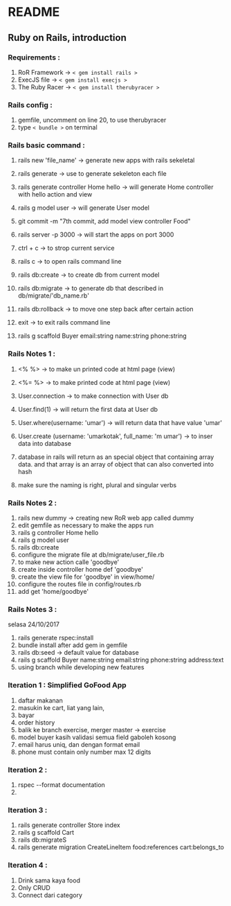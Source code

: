 # README

## Ruby on Rails, introduction ##

### Requirements : ###
1. RoR Framework   -> `< gem install rails >`
2. ExecJS file     -> `< gem install execjs >`
3. The Ruby Racer  -> `< gem install therubyracer >`

### Rails config : ###
1. gemfile, uncomment on line 20, to use therubyracer
2. type `< bundle >` on terminal

### Rails basic command : ###
1. rails new 'file_name' -> generate new apps with rails sekeletal
2. rails generate -> use to generate sekeleton each file
3. rails generate controller Home hello -> will generate Home controller with hello action and view
4. rails g model user -> will generate User model
5. git commit -m "7th commit, add model view controller Food"

5. rails server -p 3000 -> will start the apps on port 3000
6. ctrl + c -> to strop current service

7. rails c -> to open rails command line
8. rails db:create -> to create db from current model
9. rails db:migrate -> to generate db that described in db/migrate/'db_name.rb'
10. rails db:rollback -> to move one step back after certain action

11. exit -> to exit rails command line

12. rails g scaffold Buyer email:string name:string phone:string 

### Rails Notes 1 : ###
1. <% %>  -> to make un printed code at html page (view)
2. <%= %> -> to make printed code at html page (view)

3. User.connection -> to make connection with User db
4. User.find(1) -> will return the first data at User db
5. User.where(username: 'umar') -> will return data that have value 'umar'
6. User.create (username: 'umarkotak', full_name: 'm umar') -> to inser data into database
7. database in rails will return as an special object that containing array data. and that array is an array of object that can also converted into hash
8. make sure the naming is right, plural and singular verbs

### Rails Notes 2 : ###
1. rails new dummy -> creating new RoR web app called dummy
2. edit gemfile as necessary to make the apps run
3. rails g controller Home hello
4. rails g model user
5. rails db:create
6. configure the migrate file at db/migrate/user_file.rb
7. to make new action calle 'goodbye'
8. create inside controller home def 'goodbye'
9. create the view file for 'goodbye' in view/home/
10. configure the routes file in config/routes.rb
11. add get 'home/goodbye'

### Rails Notes 3 : ###
selasa 24/10/2017
1. rails generate rspec:install
2. bundle install after add gem in gemfile
3. rails db:seed -> default value for database
4. rails g scaffold Buyer name:string email:string phone:string address:text
5. using branch while developing new features

### Iteration 1 : Simplified GoFood App ###
1. daftar makanan
2. masukin ke cart, liat yang lain,
3. bayar
4. order history
5. balik ke branch exercise, merger master -> exercise
6. model buyer kasih validasi semua field gaboleh kosong
7. email harus uniq, dan dengan format email
8. phone must contain only number max 12 digits

### Iteration 2 : ###
1. rspec --format documentation
2. 

### Iteration 3 : ###
1. rails generate controller Store index
2. rails g scaffold Cart
3. rails db:migrateS
4. rails generate migration CreateLineItem food:references cart:belongs_to

### Iteration 4 : ###
1. Drink sama kaya food
2. Only CRUD
3. Connect dari category